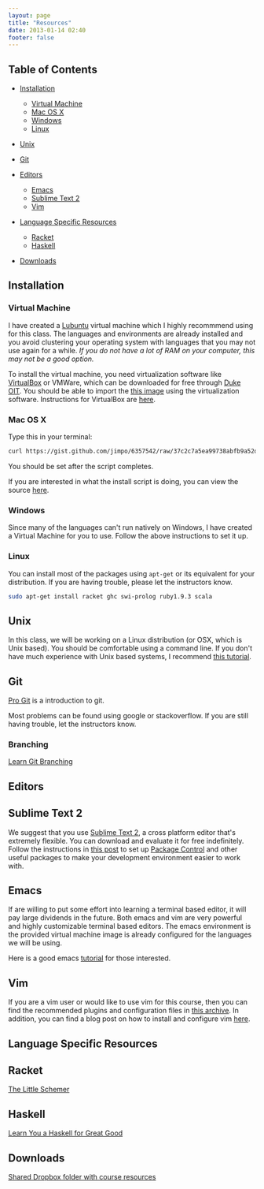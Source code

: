 ```yaml
---
layout: page
title: "Resources"
date: 2013-01-14 02:40
footer: false
---
```


## Table of Contents
* [Installation](#installation)
    * [Virtual Machine](#virtual-machine)
    * [Mac OS X](#mac-os-x)
    * [Windows](#windows)
    * [Linux](#linux)
* [Unix](#unix)
* [Git](#git)
* [Editors](#editors)
    * [Emacs](#emacs)
    * [Sublime Text 2](#sublime-text-2)
    * [Vim](#vim)
* [Language Specific Resources](#language-specific-resources)
    * [Racket](#racket)
    * [Haskell](#haskell)

* [Downloads](#downloads)

<h2 id="installation">Installation</h2>

<h3 id="virtual-machine">Virtual Machine</h3>

I have created a [Lubuntu](http://www.lubuntu.net/) virtual machine which I highly recommmend using for this class. The languages and environments are already installed and you avoid clustering your operating system with languages that you may not use again for a while. *If you do not have a lot of RAM on your computer, this may not be a good option.*

To install the virtual machine, you need virtualization software like [VirtualBox](https://www.virtualbox.org/) or VMWare, which can be downloaded for free through [Duke OIT](http://oit.duke.edu/comp-print/software/). You should be able to import the [this image](https://d164gy67scumxg.cloudfront.net/plcourse.ova) using the virtualization software. Instructions for VirtualBox are [here](http://www.virtualbox.org/manual/ch01.html#ovf).

<h3 id="mac-os-x">Mac OS X</h3>

Type this in your terminal:

```bash
curl https://gist.github.com/jimpo/6357542/raw/37c2c7a5ea99738abfb9a52d3da060af18ca397a/Duke-PL-Course-MacOSX-Install.sh | sh
```

You should be set after the script completes.

If you are interested in what the install script is doing, you can view the source [here](https://gist.github.com/jimpo/6357542).

<h3 id="windows">Windows</h3>

Since many of the languages can't run natively on Windows, I have created a Virtual Machine for you to use. Follow the above instructions to set it up.

<h3 id="linux">Linux</h3>

You can install most of the packages using `apt-get` or its equivalent for your distribution. If you are having trouble, please let the instructors know.

```bash
sudo apt-get install racket ghc swi-prolog ruby1.9.3 scala
```

<h2 id="unix">Unix</h2>

In this class, we will be working on a Linux distribution (or OSX, which is Unix based). You should be comfortable using a command line. If you don't have much experience with Unix based systems, I recommend [this tutorial](http://linuxcommand.org/lc3_learning_the_shell.php).

<h2 id="git">Git</h2>

[Pro Git](http://git-scm.com/book/) is a introduction to git.

Most problems can be found using google or stackoverflow. If you are still having trouble, let the instructors know.

### Branching
[Learn Git Branching](http://pcottle.github.com/learnGitBranching/)

<h2 id="editors">Editors</h2>

<h2 id="sublime-text-2">Sublime Text 2</h2>

We suggest that you use [Sublime Text 2](http://www.sublimetext.com/), a cross platform editor that's extremely flexible. You can download and evaluate it for free indefinitely. Follow the instructions in [this post](/blog/2013/01/15/setting-up-sublime-text-2/) to set up [Package Control](http://wbond.net/sublime_packages/package_control) and other useful packages to make your development environment easier to work with.

<h2 id="emacs">Emacs</h2>

If are willing to put some effort into learning a terminal based editor, it will pay large dividends in the future. Both emacs and vim are very powerful and highly customizable terminal based editors. The emacs environment is the provided virtual machine image is already configured for the languages we will be using.

Here is a good emacs [tutorial](http://david.rothlis.net/emacs/howtolearn.html) for those interested.

<h2 id="vim">Vim</h2>

If you are a vim user or would like to use vim for this course, then you can find the recommended plugins and configuration files in [this archive](https://www.dropbox.com/s/bka5j2rkobq0gxu/vimdotfiles.tgz). In addition, you can find a blog post on how to install and configure vim [here](/blog/2013/01/17/configuring-vim/).

<h2 id="language-specific-resources">Language Specific Resources</h2>

<h2 id="racket">Racket</h2>

[The Little Schemer](http://scottn.us/downloads/The_Little_Schemer.pdf)

<h2 id="haskell">Haskell</h2>

[Learn You a Haskell for Great Good](http://learnyouahaskell.com/chapters)

<h2 id="downloads">Downloads</h2>

[Shared Dropbox folder with course resources](https://www.dropbox.com/sh/i02fg0bhisrzsx0/H2o-7DuA3G)
